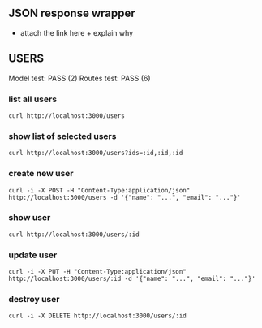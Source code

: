 ## JSON response wrapper
- attach the link here + explain why


## USERS
Model test: PASS (2)
Routes test: PASS (6)


### list all users
```curl http://localhost:3000/users```

### show list of selected users
```curl http://localhost:3000/users?ids=:id,:id,:id```

### create new user
```curl -i -X POST -H "Content-Type:application/json" http://localhost:3000/users -d '{"name": "...", "email": "..."}'```

### show user
```curl http://localhost:3000/users/:id```

### update user
```curl -i -X PUT -H "Content-Type:application/json" http://localhost:3000/users/:id -d '{"name": "...", "email": "..."}'```

### destroy user
```curl -i -X DELETE http://localhost:3000/users/:id```